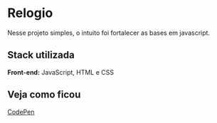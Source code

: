 # Relogio

Nesse projeto simples, o intuito foi fortalecer as bases em javascript.

## Stack utilizada

**Front-end:** JavaScript, HTML e CSS

## Veja como ficou
[CodePen](https://codepen.io/devamauryjunior-the-bold/pen/OJvgGNV)